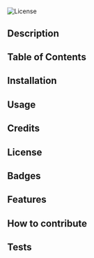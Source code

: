 #  
 ![License](https://img.shields.io/badge/License-Apache_2.0-blue.svg)
 ## Description
 
 
 
 
 
 
 
 
## Table of Contents 
## Installation

## Usage

## Credits

## License
## Badges
## Features

## How to contribute

## Tests

